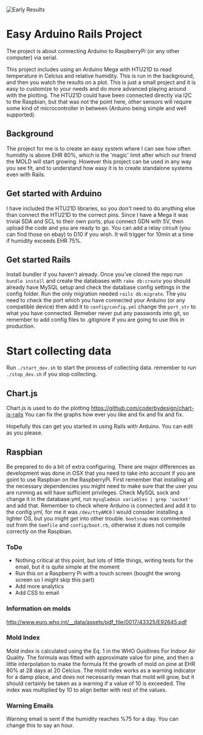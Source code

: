 <img src="http://drive.google.com/uc?export=view&id=1IVHWSDFdLt1bUA0j2tvHg0UQ_al2ZVG4" alt="Early Results">

# Easy Arduino Rails Project

The project is about connecting Arduino to RaspberryPi (or any other computer) via serial.

This project includes using an Arduino Mega with HTU21D to read temperature in Celcius and relative humidity. This is run in the background, and then you watch the results on a plot. This is just a small project and it is easy to customize to your needs and do more advanced playing around with the plotting. The HTU21D could have been connected directly via I2C to the Raspbian, but that was not the point here, other sensors will require some kind of microcontroller in between (Arduino being simple and well supported).

## Background

The project for me is to create an easy system where I can see how often humidity is above EHR 80%, which is the 'magic' limit after which our friend the MOLD will start growing. However this project can be used in any way you see fit, and to understand how easy it is to create standalone systems even with Rails.

## Get started with Arduino
I have included the HTU21D libraries, so you don't need to do anything else than connect the HTU21D to the correct pins. Since I have a Mega it was trivial SDA and SCL to their own ports, plus connect GDN with 5V, then upload the code and you are ready to go.
You can add a relay circuit (you can find those on ebay) to D10 if you wish. It will trigger for 10min at a time if humidity exceeds EHR 75%.

## Get started Rails
Install bundler if you haven't already.
Once you've cloned the repo run `bundle install` and create the databases with `rake db:create` you should already have MySQL setup and check the database config settings in the config folder. Run the only migration needed `rails db:migrate`.
The you need to check the port which you have connected your Arduino (or any compatible device) then add it to `config/config.yml` change the `port_str` to what you have connected.
Remeber never put any passwords into git, so remember to add config files to .gitignore if you are going to use this in production.

# Start collecting data
Run `./start_dev.sh` to start the process of collecting data.
remember to run `./stop_dev.sh` if you stop collecting.

## Chart.js
Chart.js is used to do the plotting
https://github.com/coderbydesign/chart-js-rails
You can fix the graphs how ever you like and fix and fix and fix.

Hopefully this can get you started in using Rails with Arduino. You can edit as you please.

## Raspbian

Be prepared to do a bit of extra configuring.
There are major differences as development was done in OSX that you need to take into account if you are goint to use Raspbian on the RaspberryPi. First remember that installing all the necessary dependencies you might need to make sure that the user you are running as will have sufficient privileges.
Check MySQL sock and change it in the database.yml, run `mysqladmin variables | grep 'socket'` and add that.
Remember to check where Arduino is connected and add it to the config.yml, for me it was `/dev/ttyAMC0`
I would consider installing a lighter OS, but you might get into other trouble.
`bootsnap` was commented out from the `Gemfile` and `config/boot.rb`, otherwise it does not compile correctly on the Raspbian.

### ToDo

- Nothing critical at this point, but lots of little things, writing tests for the email, but it is quite simple at the moment
- Run this on a Raspberry Pi with a touch screen (bought the wrong screen so I might skip this part)
- Add more analytics
- Add CSS to email

### Information on molds
http://www.euro.who.int/__data/assets/pdf_file/0017/43325/E92645.pdf

### Mold Index
Mold index is calculated using the Eq. 1 in the WHO Guidlines For Indoor Air Quality. The formula was fitted with approximate value for pine, and then a little interpolation to make the formula fit the growth of mold on pine at EHR 80% at 28 days at 20 Celcius. The mold index works as a warning indicator for a damp place, and does not necessarily mean that mold will grow, but it should certainly be taken as a warning if a value of 10 is exceeded. The index was multiplied by 10 to align better with rest of the values.

### Warning Emails
Warning email is sent if the humidity reaches %75 for a day. You can change this to say an hour.
